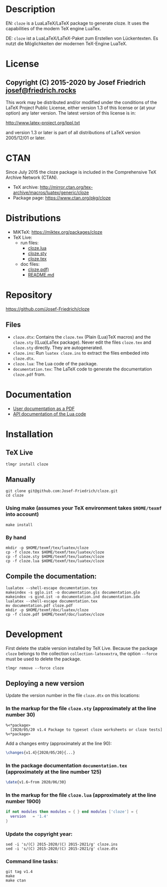 # Description

EN: `cloze` is a LuaLaTeX/LaTeX package to generate cloze. It uses the
capabilities of the modern TeX engine LuaTex.

DE: `cloze` ist a LuaLaTeX/LaTeX-Paket zum Erstellen von Lückentexten.
Es nutzt die Möglichkeiten der modernen TeX-Engine LuaTeX.

# License

Copyright (C) 2015-2020 by Josef Friedrich <josef@friedrich.rocks>
------------------------------------------------------------------------
This work may be distributed and/or modified under the conditions of
the LaTeX Project Public License, either version 1.3 of this license
or (at your option) any later version.  The latest version of this
license is in:

  http://www.latex-project.org/lppl.txt

and version 1.3 or later is part of all distributions of LaTeX
version 2005/12/01 or later.

# CTAN

Since July 2015 the cloze package is included in the Comprehensive TeX
Archive Network (CTAN).

* TeX archive: http://mirror.ctan.org/tex-archive/macros/luatex/generic/cloze
* Package page: https://www.ctan.org/pkg/cloze

# Distributions

* MiKTeX: https://miktex.org/packages/cloze
* TeX Live:
  * run files:
    * [cloze.lua](https://tug.org/svn/texlive/trunk/Master/texmf-dist/scripts/cloze/cloze.lua)
    * [cloze.sty](https://tug.org/svn/texlive/trunk/Master/texmf-dist/tex/luatex/cloze/cloze.sty)
    * [cloze.tex](https://tug.org/svn/texlive/trunk/Master/texmf-dist/tex/luatex/cloze/cloze.tex)
  * doc files:
    * [cloze.pdf)](https://tug.org/svn/texlive/trunk/Master/texmf-dist/doc/luatex/cloze/cloze.pdf)
    * [README.md](https://tug.org/svn/texlive/trunk/Master/texmf-dist/doc/luatex/cloze/README.md)

# Repository

https://github.com/Josef-Friedrich/cloze

## Files

* `cloze.dtx`:
  Contains the `cloze.tex` (Plain (Lua)TeX macros) and the `cloze.sty`
  ((Lua)LaTex package). Never edit the files `cloze.tex` and `cloze.sty`
  directly. They are autogenerated.
* `cloze.ins`: Run `luatex cloze.ins` to extract the files embeded into
  `cloze.dtx`.
* `cloze.lua`: The Lua code of the package.
* `documentation.tex`: The LaTeX code to generate the documentation
  `cloze.pdf` from.

# Documentation

* [User documentation as a PDF](http://mirror.ctan.org/tex-archive/macros/luatex/generic/cloze/cloze.pdf)
* [API documentation of the Lua code](https://josef-friedrich.github.io/cloze)

# Installation

## TeX Live

    tlmgr install cloze

## Manually

    git clone git@github.com:Josef-Friedrich/cloze.git
    cd cloze

### Using make (assumes your TeX environment takes `$HOME/texmf` into account)

    make install

### By hand

    mkdir -p $HOME/texmf/tex/luatex/cloze
    cp -f cloze.tex $HOME/texmf/tex/luatex/cloze
    cp -f cloze.sty $HOME/texmf/tex/luatex/cloze
    cp -f cloze.lua $HOME/texmf/tex/luatex/cloze

## Compile the documentation:

    lualatex --shell-escape documentation.tex
    makeindex -s gglo.ist -o documentation.gls documentation.glo
    makeindex -s gind.ist -o documentation.ind documentation.idx
    lualatex --shell-escape documentation.tex
    mv documentation.pdf cloze.pdf
    mkdir -p $HOME/texmf/doc/luatex/cloze
    cp -f cloze.pdf $HOME/texmf/doc/luatex/cloze

# Development

First delete the stable version installed by TeX Live. Because the
package `cloze` belongs to the collection `collection-latexextra`, the
option  `--force` must be used to delete the package.

    tlmgr remove --force cloze

## Deploying a new version

Update the version number in the file `cloze.dtx` on this locations:

### In the markup for the file `cloze.sty` (approximately at the line number 30)

    %<*package>
      [2020/05/20 v1.4 Package to typeset cloze worksheets or cloze tests]
    %<*package>

Add a changes entry (approximately at the line 90):

```latex
\changes{v1.4}{2020/05/20}{...}
```

### In the package documentation `documentation.tex` (approximately at the line number 125)

```latex
\date{v1.6~from 2020/06/30}
```

### In the markup for the file `cloze.lua` (approximately at the line number 1900)

```lua
if not modules then modules = { } end modules ['cloze'] = {
  version   = '1.4'
}
```

### Update the copyright year:

```
sed -i 's/(C) 2015-2020/(C) 2015-2021/g' cloze.ins
sed -i 's/(C) 2015-2020/(C) 2015-2021/g' cloze.dtx
```

### Command line tasks:

```
git tag v1.4
make
make ctan
```
